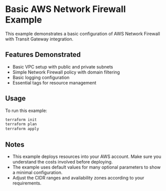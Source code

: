 # Basic AWS Network Firewall Example

This example demonstrates a basic configuration of AWS Network Firewall with Transit Gateway integration.

## Features Demonstrated

- Basic VPC setup with public and private subnets
- Simple Network Firewall policy with domain filtering
- Basic logging configuration
- Essential tags for resource management

## Usage

To run this example:

```bash
terraform init
terraform plan
terraform apply
```

## Notes

- This example deploys resources into your AWS account. Make sure you understand the costs involved before deploying.
- The example uses default values for many optional parameters to show a minimal configuration.
- Adjust the CIDR ranges and availability zones according to your requirements.
